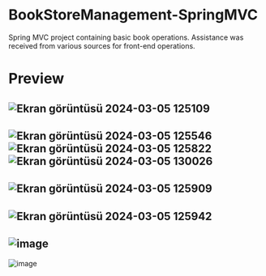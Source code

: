 # BookStoreManagement-SpringMVC
Spring MVC project containing basic book operations. Assistance was received from various sources for front-end operations.

#  Preview

![Ekran görüntüsü 2024-03-05 125109](https://github.com/yusufziyrek/BookStoreManagement-SpringMVC/assets/147656327/651748dd-358d-43c8-bb53-b540108fc8d1) 
-
![Ekran görüntüsü 2024-03-05 125546](https://github.com/yusufziyrek/BookStoreManagement-SpringMVC/assets/147656327/3d881941-d48c-4496-a767-d0b6c97f4699)
![Ekran görüntüsü 2024-03-05 125822](https://github.com/yusufziyrek/BookStoreManagement-SpringMVC/assets/147656327/e823b95e-ac93-4651-b5a6-7f75ed7c0b03) 
![Ekran görüntüsü 2024-03-05 130026](https://github.com/yusufziyrek/BookStoreManagement-SpringMVC/assets/147656327/53799d95-a70a-43ad-95ec-45fdbf77490c)
-
![Ekran görüntüsü 2024-03-05 125909](https://github.com/yusufziyrek/BookStoreManagement-SpringMVC/assets/147656327/fe54c385-d6d7-46fa-b0af-5605959d05bf)
-
![Ekran görüntüsü 2024-03-05 125942](https://github.com/yusufziyrek/BookStoreManagement-SpringMVC/assets/147656327/24f279fd-d792-4512-aeea-66e9c67e31a9)
-
![image](https://github.com/yusufziyrek/BookStoreManagement-SpringMVC/assets/147656327/df9aea16-4853-4b4a-9e45-269bc2a2bc99)
-
![image](https://github.com/yusufziyrek/BookStoreManagement-SpringMVC/assets/147656327/dea5ec3c-6e3d-459a-8c46-e51b92b45528)


